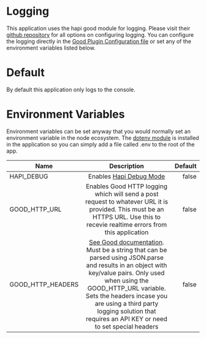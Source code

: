# Logging
This application uses the hapi good module for logging.  Please visit their [github repository](https://github.com/hapijs/good/) for all options on configuring logging.  You can configure the logging directly in the [Good Plugin Configuration file](https://github.com/trainerbill/hapi-middleman/blob/master/src/plugins/good.ts) or set any of the environment variables listed below.

# Default
By default this application only logs to the console.

# Environment Variables
Environment variables can be set anyway that you would normally set an environment variable in the node ecosystem.  The [dotenv module](https://github.com/motdotla/dotenv) is installed in the application so you can simply add a file called .env to the root of the app.

| Name        | Description           | Default  |
| ------------- |:-------------:| -----:|
| HAPI_DEBUG      | Enables [Hapi Debug Mode](https://hapijs.com/api#server-events) | false |
| GOOD_HTTP_URL     | Enables Good HTTP logging which will send a post request to whatever URL it is provided.  This must be an HTTPS URL.  Use this to recevie realtime errors from this application      |   false |
| GOOD_HTTP_HEADERS | [See Good documentation](https://github.com/hapijs/good/blob/master/examples/log-to-http.md).  Must be a string that can be parsed using JSON.parse and results in an object with key/value pairs. Only used when using the GOOD_HTTP_URL variable.  Sets the headers incase you are using a third party logging solution that requires an API KEY or need to set special headers      | false |